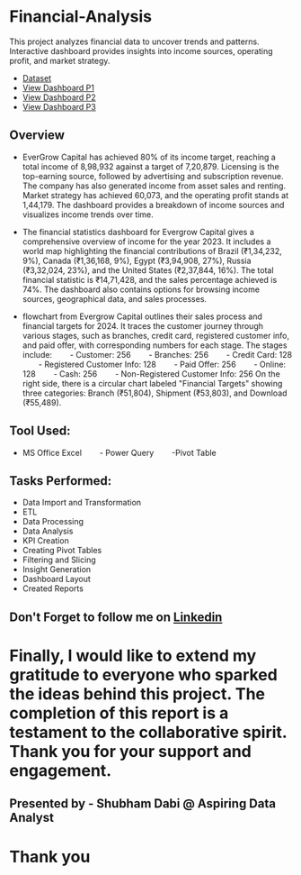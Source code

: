 # Financial-Analysis
This project analyzes financial data to uncover trends and patterns. Interactive dashboard provides insights into income sources, operating profit, and market strategy.
- <a href= "https://github.com/shubhamdabi2024/Financial-Analysis/blob/main/Financial%20Analysis.xlsx">Dataset</a>
- <a href= "https://github.com/shubhamdabi2024/Financial-Analysis/blob/main/Financial%20Analysis%20Page%201.png">View Dashboard P1</a>
- <a href= "https://github.com/shubhamdabi2024/Financial-Analysis/blob/main/Financial%20Analysis%20Page%202.png">View Dashboard P2</a>
- <a href= "https://github.com/shubhamdabi2024/Financial-Analysis/blob/main/Financial%20Analysis%20Page%203.png">View Dashboard P3</a>

## Overview
- EverGrow Capital has achieved 80% of its income target, reaching a total income of 8,98,932 against a target of 7,20,879. Licensing is the top-earning source, followed by advertising and subscription revenue. The company has also generated income from asset sales and renting. Market strategy has achieved 60,073, and the operating profit stands at 1,44,179. The dashboard provides a breakdown of income sources and visualizes income trends over time.

- The financial statistics dashboard for Evergrow Capital gives a comprehensive overview of income for the year 2023. It includes a world map highlighting the financial contributions of Brazil (₹1,34,232, 9%), Canada (₹1,36,168, 9%), Egypt (₹3,94,908, 27%), Russia (₹3,32,024, 23%), and the United States (₹2,37,844, 16%). The total financial statistic is ₹14,71,428, and the sales percentage achieved is 74%. The dashboard also contains options for browsing income sources, geographical data, and sales processes.

- flowchart from Evergrow Capital outlines their sales process and financial targets for 2024. It traces the customer journey through various stages, such as branches, credit card, registered customer info, and paid offer, with corresponding numbers for each stage. The stages include:
  - Customer: 256
  - Branches: 256
  - Credit Card: 128
  - Registered Customer Info: 128
  - Paid Offer: 256
  - Online: 128
  - Cash: 256
  - Non-Registered Customer Info: 256
On the right side, there is a circular chart labeled "Financial Targets" showing three categories: Branch (₹51,804), Shipment (₹53,803), and Download (₹55,489).
## Tool Used:
- MS Office Excel
  - Power Query
  -Pivot Table
## Tasks Performed:
- Data Import and Transformation
- ETL
- Data Processing
- Data Analysis
- KPI Creation
- Creating Pivot Tables
- Filtering and Slicing
- Insight Generation
- Dashboard Layout
- Created Reports

## Don't Forget to follow me on  <a href= "https://www.linkedin.com/in/shubham-dabi-9175992b1?lipi=urn%3Ali%3Apage%3Ad_flagship3_profile_view_base_contact_details%3BzwKecuw4RcqtZJIfbfkl%2Fg%3D%3D">Linkedin</a>

# Finally, I would like to extend my gratitude to everyone who sparked the ideas behind this project. The completion of this report is a testament to the collaborative spirit. Thank you for your support and engagement.

## Presented by - Shubham Dabi @ Aspiring Data Analyst
# Thank you
